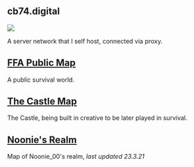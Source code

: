 ## cb74.digital
<a href="https://minecraft-mp.com/server-s278703" target="_blank"><img src="https://minecraft-mp.com/banner-278703.png" border="0"></a>

A server network that I self host, connected via proxy.
## [FFA Public Map](\http://mc.cb74.digital:8080/)

A public survival world.

## [The Castle Map](\http://mc.cb74.digital:8081/)

The Castle, being built in creative to be later played in survival.

## [Noonie's Realm](\http://mc.cb74.digital:8888/) 

Map of Noonie_00's realm, *last updated 23.3.21*
